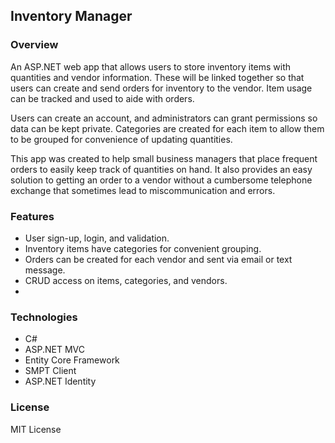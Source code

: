 <h2>Inventory Manager</h2>

<h3>Overview</h3>

<p>An ASP.NET web app that allows users to store inventory items with quantities
and vendor information. These will be linked together so that users can create
and send orders for inventory to the vendor. Item usage can be tracked and used
to aide with orders.</p>

<p>Users can create an account, and administrators can grant permissions so data
can be kept private. Categories are created for each item to allow them to be
grouped for convenience of updating quantities. </p>

<p>This app was created to help small business managers that place frequent orders
to easily keep track of quantities on hand. It also provides an easy solution to
getting an order to a vendor without a cumbersome telephone exchange that sometimes
lead to miscommunication and errors.</p>

<h3>Features</h3>

<ul>
    <li>User sign-up, login, and validation.</li>
    <li>Inventory items have categories for convenient grouping.</li>
    <li>Orders can be created for each vendor and sent via email or text message.</li>
    <li>CRUD access on items, categories, and vendors.<li>
</ul>

<h3>Technologies</h3>
<ul>
    <li>C#</li>
    <li>ASP.NET MVC</li>
    <li>Entity Core Framework</li>
    <li>SMPT Client</li>
    <li>ASP.NET Identity</li>
</ul>

<h3>License</h3>

MIT License
